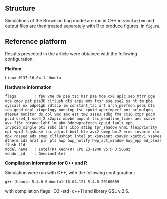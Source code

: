 ## Structure

Simulations of the Brownian bug model are run in C++ in `simulation` and output files are then treated separately with R to produce figures, in `figure`.

## Reference platform

Results presented in the article were obtained with the following configuration:

**Platfom**
```
Linux #137~16.04.1-Ubuntu
```

**Hardware information**

```
flags        : fpu vme de pse tsc msr pae mce cx8 apic sep mtrr pge mca cmov pat pse36 clflush dts acpi mmx fxsr sse sse2 ss ht tm pbe syscall nx pdpe1gb rdtscp lm constant_tsc art arch_perfmon pebs bts rep_good nopl xtopology nonstop_tsc cpuid aperfmperf pni pclmulqdq dtes64 monitor ds_cpl vmx smx est tm2 ssse3 sdbg fma cx16 xtpr pdcm pcid sse4_1 sse4_2 x2apic movbe popcnt tsc_deadline_timer aes xsave avx f16c rdrand lahf_lm abm 3dnowprefetch cpuid_fault epb invpcid_single pti ssbd ibrs ibpb stibp tpr_shadow vnmi flexpriority ept vpid fsgsbase tsc_adjust bmi1 hle avx2 smep bmi2 erms invpcid rtm mpx rdseed adx smap clflushopt intel_pt xsaveopt xsavec xgetbv1 xsaves dtherm ida arat pln pts hwp hwp_notify hwp_act_window hwp_epp md_clear flush_l1d
model name   : Intel(R) Xeon(R) CPU E3-1240 v5 @ 3.50GHz
vendor_id    : GenuineIntel
```

**Compilation information for C++ and R**

Simulation were run with C++, with the following configuration:

```
g++ (Ubuntu 5.4.0-6ubuntu1~16.04.12) 5.4.0 20160609
```

with compilation flags -O3 -std=c++11 and library GSL v.2.6.
